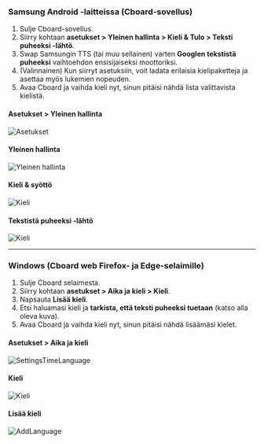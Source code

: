 ### Samsung Android -laitteissa (Cboard-sovellus)

1. Sulje Cboard-sovellus.
2. Siirry kohtaan **asetukset > Yleinen hallinta > Kieli & Tulo > Teksti puheeksi -lähtö**.
3. Swap Samsungin TTS (tai muu sellainen) varten **Googlen tekstistä puheeksi** vaihtoehdon ensisijaiseksi moottoriksi.
4. (Valinnainen) Kun siirryt asetuksiin, voit ladata erilaisia kielipaketteja ja asettaa myös lukemien nopeuden.
5. Avaa Cboard ja vaihda kieli nyt, sinun pitäisi nähdä lista valittavista kielistä.

#### Asetukset > Yleinen hallinta

![Asetukset](/images/moreLanguages/samsung_switch_tts_01.png "Asetukset")

#### Yleinen hallinta

![Yleinen hallinta](/images/moreLanguages/samsung_switch_tts_02.png "Yleinen hallinta")

#### Kieli & syöttö

![Kieli](/images/moreLanguages/samsung_switch_tts_03.png "Kieli")

#### Tekstistä puheeksi -lähtö

![Kieli](/images/moreLanguages/samsung_switch_tts_04.png "Tekstistä puheeksi -lähtö")

---

### Windows (Cboard web Firefox- ja Edge-selaimille)

1. Sulje Cboard selaimesta.
2. Siirry kohtaan **asetukset > Aika ja kieli > Kieli**.
3. Napsauta **Lisää kieli**.
4. Etsi haluamasi kieli ja **tarkista, että teksti puheeksi tuetaan** (katso alla oleva kuva).
5. Avaa Cboard ja vaihda kieli nyt, sinun pitäisi nähdä lisäämäsi kielet.

#### Asetukset > Aika ja kieli

![SettingsTimeLanguage](/images/moreLanguages/windows_add_tts_01.png "Asetukset> Aika ja kieli")

#### Kieli

![Kieli](/images/moreLanguages/windows_add_tts_02.png "Kieli")

#### Lisää kieli

![AddLanguage](/images/moreLanguages/windows_add_tts_03.png "Lisää kieli")
